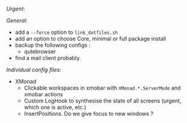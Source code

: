 _Urgent_:

_General_:
- add a `--force` option to `link_dotfiles.sh`
- add an option to choose Core, minimal or full package install
- backup the following configs :
    - qutebrowser
- find a mail client probably.

_Individual config files_:
- XMonad
    - Clickable workspaces in xmobar with `XMonad.*.ServerMode` and xmobar
      actions
    - Custom LogHook to synthesise the state of all screens (urgent, which one
      is active, etc.)
    - InsertPositions. Do we give focus to new windows ?
